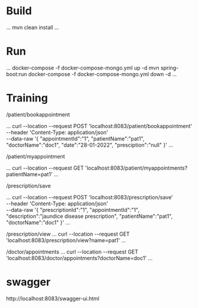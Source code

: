 # Build 
...
mvn clean install
...

# Run
...
docker-compose -f docker-compose-mongo.yml up -d
mvn spring-boot:run
docker-compose -f docker-compose-mongo.yml down -d
...

# Training
/patient/bookappointment

...
curl --location --request POST 'localhost:8083/patient/bookappointment' \
--header 'Content-Type: application/json' \
--data-raw '{
"appointmentId":"1",
"patientName":"pat1",
"doctorName":"doc1",
"date":"28-01-2022",
"presciption":"null"
}'
...

/patient/myappointment

...
curl --location --request GET 'localhost:8083/patient/myappointments?patientName=pat1'
...

/prescription/save

...
curl --location --request POST 'localhost:8083/prescription/save' \
--header 'Content-Type: application/json' \
--data-raw '{
"prescriptionId":"1",
"appointmentId":"1",
"description":"jaundice disease prescription",
"patientName":"pat1",
"doctorName":"doc1"
}'
...

/prescription/view
...
curl --location --request GET 'localhost:8083/prescription/view?name=pat1'
...

/doctor/appointments
...
curl --location --request GET 'localhost:8083/doctor/appointments?doctorName=doc1'
...

# swagger
http://localhost:8083/swagger-ui.html